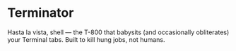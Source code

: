 # Terminator
Hasta la vista, shell — the T-800 that babysits (and occasionally obliterates) your Terminal tabs. Built to kill hung jobs, not humans.
